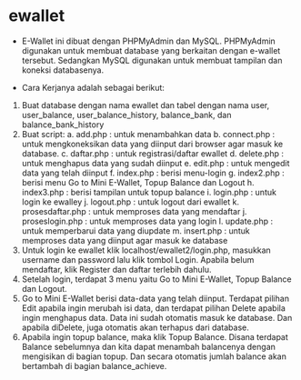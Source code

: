 # ewallet

- E-Wallet ini dibuat dengan PHPMyAdmin dan MySQL. PHPMyAdmin digunakan untuk membuat database yang berkaitan dengan e-wallet tersebut. Sedangkan MySQL digunakan untuk membuat tampilan dan koneksi databasenya.

- Cara Kerjanya adalah sebagai berikut:
1. Buat database dengan nama ewallet dan tabel dengan nama user, user_balance, user_balance_history, balance_bank, dan balance_bank_history
2. Buat script:
a. add.php : untuk menambahkan data 
b. connect.php : untuk mengkoneksikan data yang diinput dari browser agar masuk ke database.
c. daftar.php : untuk registrasi/daftar ewallet
d. delete.php : untuk menghapus data yang sudah diinput
e. edit.php : untuk mengedit data yang telah diinput
f. index.php : berisi menu-login
g. index2.php : berisi menu Go to Mini E-Wallet, Topup Balance dan Logout
h. index3.php : berisi tampilan untuk topup balance
i. login.php : untuk login ke ewalley
j. logout.php : untuk logout dari ewallet
k. prosesdaftar.php : untuk memproses data yang mendaftar
j. proseslogin.php : untuk memproses data yang login
l. update.php : untuk memperbarui data yang diupdate
m. insert.php : untuk memproses data yang diinput agar masuk ke database
3. Untuk login ke ewallet klik localhost/ewallet2/login.php, masukkan username dan password lalu klik tombol Login. Apabila belum mendaftar, klik Register dan daftar terlebih dahulu.
4. Setelah login, terdapat 3 menu yaitu Go to Mini E-Wallet, Topup Balance dan Logout.
5. Go to Mini E-Wallet berisi data-data yang telah diinput. Terdapat pilihan Edit apabila ingin merubah isi data, dan terdapat pilihan Delete apabila ingin menghapus data. Data ini sudah otomatis masuk ke database. Dan apabila diDelete, juga otomatis akan terhapus dari database.
6. Apabila ingin topup balance, maka klik Topup Balance. Disana terdapat Balance sebelumnya dan kita dapat menambah balancenya dengan mengisikan di bagian topup. Dan secara otomatis jumlah balance akan bertambah di bagian balance_achieve.
